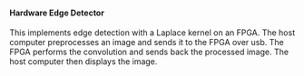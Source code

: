#### Hardware Edge Detector

This implements edge detection with a Laplace kernel on an FPGA. The host computer preprocesses an image and sends it to the FPGA over usb. The FPGA performs the convolution and sends back the processed image. The host computer then displays the image.
